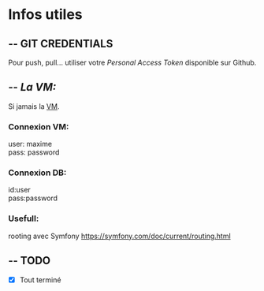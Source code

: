 # Infos utiles

## -- GIT CREDENTIALS

Pour push, pull... utiliser votre *Personal Access Token* disponible sur Github. 

## -- ***La VM:***
Si jamais la [VM](https://mega.nz/file/TQ01HA5R#lJZTauoUR7IHgFtcBrtCZc-7-wzqaUWqywc2RzRK6xE).

### Connexion VM:

user: maxime</br>
pass: password </br>

### Connexion DB:
id:user</br>
pass:password</br>

### Usefull:
rooting avec Symfony
https://symfony.com/doc/current/routing.html

## -- TODO
- [x] Tout terminé
